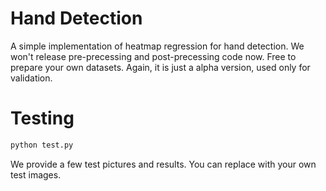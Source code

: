 # Hand Detection

A simple implementation of heatmap regression for hand detection. We won't release pre-precessing and post-precessing code now. Free to prepare your own datasets. Again, it is just a alpha version, used only for validation.

# Testing
```bash
python test.py 
```

We provide a few test pictures and results. You can replace with your own test images.
